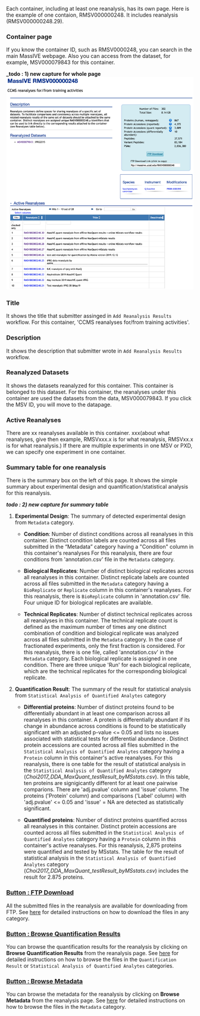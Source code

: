 
Each container, including at least one reanalysis, has its own page. Here is the example of one contaion, RMSV000000248. It includes reanalysis (RMSV000000248.29).

### Container page
If you know the container ID, such as RMSV0000248, you can search in the main MassIVE webpage. Also you can access from the dataset, for example, MSV000079843 for this container.

**_todo : 1) new capture for whole page**
![](img/access_quant_reanalyses/datasetpage_show_container_iprg.png)


### Title

It shows the title that submitter assinged in `Add Reanalysis Results` workflow. For this container, 'CCMS reanalyses for/from training activities'.


### Description

It shows the description that submitter wrote in `Add Reanalysis Results` workflow.


### Reanalyzed Datasets

It shows the datasets reanalyzed for this container. This container is belonged to this dataset. For this container, the reanalyses under this container are used the datasets from the data, MSV000079843. If you click the MSV ID, you will move to the datapage.


### Active Reanalyses

There are xx reanalyses available in this container.
xxx(about what reanalyses, give then example, RMSVxxx.x is for what reanalysis, RMSVxx.x is for what reanalysis.) If there are multiple experiments in one MSV or PXD, we can specify one experiment in one container.


### Summary table for one reanalysis

There is the summary box on the left of this page. It shows the simple summary about experimental design and quantification/statistical analysis for this reanalysis.

**_todo : 2) new capture for summary table_**

1. **Experimental Design**: The summary of detected experimental design from `Metadata` category.

    - **Condition**: Number of distinct conditions across all reanalyses in this container. Distinct condition labels are counted across all files submitted in the “Metadata” category having a "Condition" column in this container's reanalyses 
    For this reanalysis, there are four conditions from 'annotation.csv' file in the `Metadata` category.

    - **Biological Replicates**: Number of distinct biological replicates across all reanalyses in this container. Distinct replicate labels are counted across all files submitted in the `Metadata` category having a `BioReplicate` or `Replicate` column in this container's reanalyses. 
    For this reanalysis, there is `BioReplicate` column in 'annotation.csv' file. Four unique ID for biological replicates are available.

    - **Technical Replicates**: Number of distinct technical replicates across all reanalyses in this container. The technical replicate count is defined as the maximum number of times any one distinct combination of condition and biological replicate was analyzed across all files submitted in the `Metadata` category. In the case of fractionated experiments, only the first fraction is considered. 
    For this reanalysis, there is one file, called 'annotation.csv' in the `Metadata` category. Each biological replicate is assigned in one condition. There are three unique 'Run' for each biological replicate, which are the technical replicates for the corresponding biological replicate.


2. **Quantification Result**: The summary of the result for statistical analysis from `Statistical Analysis of Quantified Analytes` category

    - **Differential proteins**: Number of distinct proteins found to be differentially abundant in at least one comparison across all reanalyses in this container. A protein is differentially abundant if its change in abundance across conditions is found to be statistically significant with an adjusted p-value <= 0.05 and lists no issues associated with statistical tests for differential abundance . Distinct protein accessions are counted across all files submitted in the `Statistical Analysis of Quantified Analytes` category having a `Protein` column in this container's active reanalyses. 
    For this reanalysis, there is one table for the result of statistical analysis in the `Statistical Analysis of Quantified Analytes` category (_Choi2017_DDA_MaxQuant_testResult_byMSstats.csv_). In this table, ten proteins are signigicantly different for at least one pairwise comparions. There are 'adj.pvalue' column and 'issue' column. The proteins ('Protein' column) and comparisons ('Label' column) with 'adj.pvalue' <= 0.05 and 'issue' = NA are detected as statistically significant.

    - **Quantified proteins**: Number of distinct proteins quantified across all reanalyses in this container. Distinct protein accessions are counted across all files submitted in the `Statistical Analysis of Quantified Analytes` category having a `Protein` column in this container's active reanalyses. 
    For this reanalysis, 2,875 proteins were quantified and tested by MSstats. The table for the result of statistical analysis in the `Statistical Analysis of Quantified Analytes` category (_Choi2017_DDA_MaxQuant_testResult_byMSstats.csv_) includes the result for 2.875 proteins.
    

### [Button : FTP Download](2_download_files.md)

All the submitted files in the reanalysis are available for downloading from FTP. See [here](download_files.md) for detailed instructions on how to download the files in any category.


### [Button : Browse Quantification Results](2_browse_files.md)

You can browse the quantification results for the reanalysis by clicking on **Browse Quantification Results** from the reanalysis page. See [here](browse_files.md) for detailed instructions on how to browse the files in the `Quantification Result` or `Statistical Analysis of Quantified Analytes` categories.


### [Button : Browse Metadata](2_browse_files.md)

You can browse the metadata for the reanalysis by clicking on **Browse Metadata** from the reanalysis page. See [here](browse_files.md) for detailed instructions on how to browse the files in the `Metadata` category.
